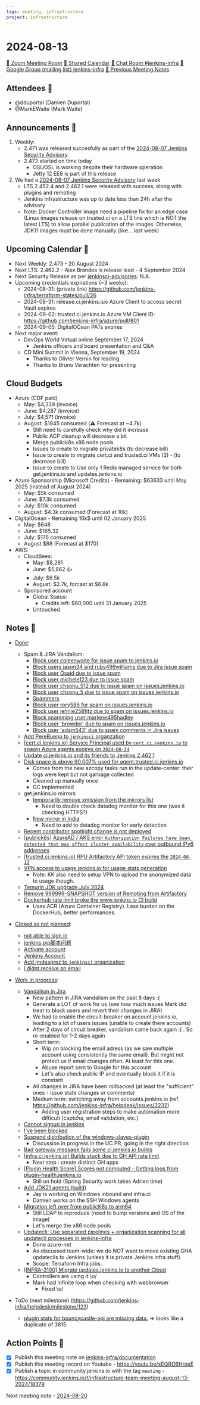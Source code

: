 ```yaml
---
tags: meeting, infrastructure
project: infrastructure
---
```

<!-- markdownlint-disable MD026-->

# 2024-08-13

[:movie_camera: Zoom Meeting Room](https://zoom.us/j/92454301214?pwd=aEVoUi9EanpaakN3L1ZxRlpDQk5Ddz09)
[:calendar: Shared Calendar](https://jenkins.io/event-calendar/)
[:speech_balloon: Chat Room #jenkins-infra](https://matrix.to/#/#jenkins-infra:matrix.org)
[:email: Google Group (mailing list) jenkins-infra](https://groups.google.com/g/jenkins-infra)
[🧠 Previous Meeting Notes](https://github.com/jenkins-infra/documentation/blob/main/meetings/2024-07-30.md)

## Attendees 👥

<!-- Handles are community.jenkins.io handles -->
* @dduportal (Damien Duportal)
* @MarkEWaite (Mark Waite)

## Announcements :loudspeaker:

1. Weekly:
    * 2.471 was released succesfully as part of the [2024-08-07 Jenkins Security Advisory](https://www.jenkins.io/security/advisory/2024-08-07/)
    * 2.472 started on time today
        * OSUOSL is working despite their hardware operation
        * Jetty 12 EE8 is part of this release
2. We had a [2024-08-07 Jenkins Security Advisory](https://www.jenkins.io/security/advisory/2024-08-07/) last week
    * LTS 2.452.4 and 2.462.1 were released with success, along with plugins and remoting
    * Jenkins infrastructure was up to date less than 24h after the advisory
    * Note: Docker Controller image need a pipeline fix for an edge case (Linux images release on trusted.ci on a LTS line which is NOT the latest LTS) to allow parallel publication of the images. Otherwise, JDK11 images must be done manually (like... last week)

## Upcoming Calendar 📆

* Next Weekly: 2.473 - 20 August 2024
* Next LTS: 2.462.2 - Alex Brandes is release lead - 4 September 2024
* Next Security Release as per [jenkinsci-advisories](https://groups.google.com/g/jenkinsci-advisories): N.A.
* Upcoming credentials expirations (~3 weeks):
    * 2024-08-31: (private link) https://github.com/jenkins-infra/terraform-states/pull/26
    * 2024-08-31: release.ci.jenkins.iuo Azure Client to access secret Vault expires
    * 2024-09-02: trusted.ci.jenkins.io Azure VM Client ID: https://github.com/jenkins-infra/azure/pull/801
    * 2024-09-05: DigitalOCean PATs expires
* Next major event:
    * DevOps World Virtual online September 17, 2024
        * Jenkins officers and board presentation and Q&A
    * CD Mini Summit in Vienna, September 19, 2024
        * Thanks to Olivier Vernin for leading
        * Thanks to Bruno Verachten for presenting

## Cloud Budgets

* Azure (CDF paid)
    * May:   $4,339 (invoice)
    * June:  $4,287 (invoice)
    * July:  $4,571 (invoice)
    * August: $1845 consumed (⚠️ Forecast at ~4.7k)
        * Still need to carefully check why did it increase
        * Public ACP cleanup will decrease a bit
        * Merge publick8s x86 node pools
        * Issues to create to migrate privatek8s (to decrease bill)
        * Issue to create to migrate cert.ci and trusted.ci VMs (3) - (to decrease bill)
        * Issue to create to Use only 1 Redis managed service for both get.jenkins.io and updates.jenkins.io
* Azure Sponsorship (Microsoft Credits) - Remaining: $63633 until May 2025 (instead of August 2024)
    * May: $5k consumed
    * June: $7.3k consumed
    * July: $10k consumed
    * August: $4.3k consumed (Forecast at 10k)
* DigitalOcean - Remaining 16k$ until 02 January 2025
    * May: $648
    * June: $165.32
    * July: $176 consumed
    * August $88 (Forecast at $170)
* AWS:
    * CloudBees:
        * May: $8,281
        * June: $5,862 :+1: 
        * July: $6.5k
        * August: $2.7k, forcast at $6.8k
    * Sponsored account
        * Global Status:
            * Credits left: $60,000 until 31 January 2025
        * Untouched

## Notes :book:

* [Done](https://github.com/jenkins-infra/helpdesk/milestone/122?closed=1):
    * Spam & JIRA Vandalism:
        * [Block user coleenwaite for issue spam to jenkins.io](https://github.com/jenkins-infra/helpdesk/issues/4234)
        * [Block users jason34 and ruby496williams due to Jira issue spam](https://github.com/jenkins-infra/helpdesk/issues/4232)
        * [Block user Osaid due to issue spam](https://github.com/jenkins-infra/helpdesk/issues/4226)
        * [Block user michele123 due to issue spam](https://github.com/jenkins-infra/helpdesk/issues/4225)
        * [Block user chsonu_512 due to issue spam on issues.jenkins.io](https://github.com/jenkins-infra/helpdesk/issues/4224)
        * [Block user chsonu_5 due to issue spam on issues.jenkins.io](https://github.com/jenkins-infra/helpdesk/issues/4223)
        * [Spammers](https://github.com/jenkins-infra/helpdesk/issues/4222)
        * [Block user rory586 for spam on issues.jenkins.io](https://github.com/jenkins-infra/helpdesk/issues/4217)
        * [Block user jennie258fitz due to spam on issues.jenkins.io](https://github.com/jenkins-infra/helpdesk/issues/4216)
        * [Block spamming user marlene495hadley](https://github.com/jenkins-infra/helpdesk/issues/4215)
        * [Block user 'browder' due to spam on issues.jenkins.io](https://github.com/jenkins-infra/helpdesk/issues/4209)
        * [Block user 'adam543' due to spam comments in Jira issues](https://github.com/jenkins-infra/helpdesk/issues/4205)
    * [Add PereBueno to `jenkinsci` organzation](https://github.com/jenkins-infra/helpdesk/issues/4219)
    * [[cert.ci.jenkins.io] Service Principal used by `cert.ci.jenkins.io` to spawn Azure agents expires on `2024-08-24`](https://github.com/jenkins-infra/helpdesk/issues/4218)
    * [Update ci.jenkins.io and its friends to Jenkins 2.462.1](https://github.com/jenkins-infra/helpdesk/issues/4214)
    * [Disk space is above 90.007% used for agent.trusted.ci.jenkins.io](https://github.com/jenkins-infra/helpdesk/issues/4212)
        * Comes from the new azcopy tasks run in the update-center: their logs were kept but not garbage collected
        * Cleaned up manually once
        * GC implemented
    * get.jenkins.io mirrors
        * [temporarily remove xmission from the mirrors list](https://github.com/jenkins-infra/helpdesk/issues/4211)
            * Need to double check datadog monitor for this one (was it checking HTTPS?)
        * [New mirror in India](https://github.com/jenkins-infra/helpdesk/issues/4145)
            * Need to add to datadog monitor for early detection
    * [Recent contributor spotlight change is not deployed](https://github.com/jenkins-infra/helpdesk/issues/4207)
    * [[publick8s] AzureAD / AKS error `Authorization Failures have been detected that may affect cluster availability` over outbound IPv6 addresses](https://github.com/jenkins-infra/helpdesk/issues/4206)
    * [[trusted.ci.jenkins.io] RPU Artifactory API token expires the `2024-08-13`](https://github.com/jenkins-infra/helpdesk/issues/4203)
    * [VPN access to usage.jenkins.io for usage stats generation](https://github.com/jenkins-infra/helpdesk/issues/4202)
        * Note: KK also need to setup VPN to upload the anonymized data to usage though.
    * [Temurin JDK upgrade July 2024](https://github.com/jenkins-infra/helpdesk/issues/4193)
    * [Remove 999999-SNAPSHOT version of Remoting from Artifactory](https://github.com/jenkins-infra/helpdesk/issues/4173)
    * [Dockerhub rate limit broke the www.jenkins.io CI build](https://github.com/jenkins-infra/helpdesk/issues/4192)
        * Uses ACR (Azure Container Registry). Less burden on the DockerHub, better performances.

* [Closed as not planned](https://github.com/jenkins-infra/helpdesk/milestone/122?closed=1):
    * [not able to sign in](https://github.com/jenkins-infra/helpdesk/issues/4233)
    * [jenkins pip脚本问题](https://github.com/jenkins-infra/helpdesk/issues/4231)
    * [Activate account](https://github.com/jenkins-infra/helpdesk/issues/4228)
    * [Jenkins Account](https://github.com/jenkins-infra/helpdesk/issues/4227)
    * [Add jmdesprez to `jenkinsci` organization](https://github.com/jenkins-infra/helpdesk/issues/4220)
    * [I didnt receive an email](https://github.com/jenkins-infra/helpdesk/issues/4208)

* [Work in progress](https://github.com/jenkins-infra/helpdesk/milestone/122):
    * [Vandalism in Jira](https://github.com/jenkins-infra/helpdesk/issues/4229)
        * New pattern in JIRA vandalism on the past 8 days :(
        * Generate a LOT of work for us (see how much issues Mark did treat to block users and revert their changes in JIRA)
        * We had to enable the circuit-breaker on account.jenkins.io, leading to a lot of users issues (unable to create there accounts)
        * After 2 days of circuit breaker, vandalism came back again :( . So re-enabled for 1-2 days again
        * Short term:
            * Wip on blocking the email adress (as we saw multiple account using consistently the same email). But might not protect us if email changes often. At least for this one.
            * Abuse report sent to Google for this account
            * Let's also check public IP and eventually block it if it is constant
        * All changes in JIRA have been rollbacked (at least the "sufficient" ones - issue state changes or comments)
        * Medium term: switching away from accounts.jenkins.io (ref. https://github.com/jenkins-infra/helpdesk/issues/2232)
            * Adding user registration steps to make automation more difficult (captcha, email validation, etc.)
    * [Cannot signup in jenkins](https://github.com/jenkins-infra/helpdesk/issues/4235)
    * [I've been blocked](https://github.com/jenkins-infra/helpdesk/issues/4230)
    * [Suspend distribution of the windows-slaves-plugin](https://github.com/jenkins-infra/helpdesk/issues/4221)
        * Discussion in progress in the UC PR, going in the right direction
    * [Bad gateway message fails some ci.jenkins.io builds](https://github.com/jenkins-infra/helpdesk/issues/4204)
    * [[infra.ci.jenkins.io] Builds stuck due to GH API rate limit](https://github.com/jenkins-infra/helpdesk/issues/4165)
        * Next step : create distinct GH apps
    * [[Plugin Health Score] Scores not computed - Getting logs from plugin-health.jenkins.io](https://github.com/jenkins-infra/helpdesk/issues/4152)
        * Still on hold (Spring Security work takes Adrien time)
    * [Add JDK21 agents (build)](https://github.com/jenkins-infra/helpdesk/issues/4124)
        * Jay is working on Windows inbound and infra.ci
        * Damien works on the SSH Windows agents
    * [Migration left over from publicK8s to arm64](https://github.com/jenkins-infra/helpdesk/issues/3837)
        * Still LDAP to reproduce (need to bump versions and OS of the image)
        * Let's merge the x86 node pools
    * [Updatecli: Use separated pipelines + organization scanning for all updatecli processes in jenkins-infra](https://github.com/jenkins-infra/helpdesk/issues/2778)
        * Done azure-net 
        * As discussed team-wide: we do NOT want to move existing GHA updateclis to Jenkins (unless it is private Jenkins infra stuff)
        * Scope: Terraform Infra jobs.
    * [[INFRA-3100] Migrate updates.jenkins.io to another Cloud](https://github.com/jenkins-infra/helpdesk/issues/2649)
        * Controllers are using it \o/
        * Mark had infinite loop when checking with webbrowser
            * Fixed \o/

* ToDo (next milestone) (https://github.com/jenkins-infra/helpdesk/milestone/123)
  * [plugin stats for bouncycastle-api are missing data.](https://github.com/jenkins-infra/helpdesk/issues/4213) => looks like a duplicate of 3815

## Action Points :muscle:

<!-- How To: https://github.com/jenkins-infra/runbooks/tree/main/meetings -->
* [x] Publish this meeting note on [jenkins-infra/documentation](https://github.com/jenkins-infra/documentation) 
* [x] Publish this meeting record on Youtube - https://youtu.be/xEQRO6HrqsE
* [x] Publish a topic in community.jenkins.io with the tag `meeting` - https://community.jenkins.io/t/infrastructure-team-meeting-august-13-2024/18379

Next meeting note - [2024-08-20](https://github.com/jenkins-infra/documentation/blob/main/meetings/2024-08-20.md) 